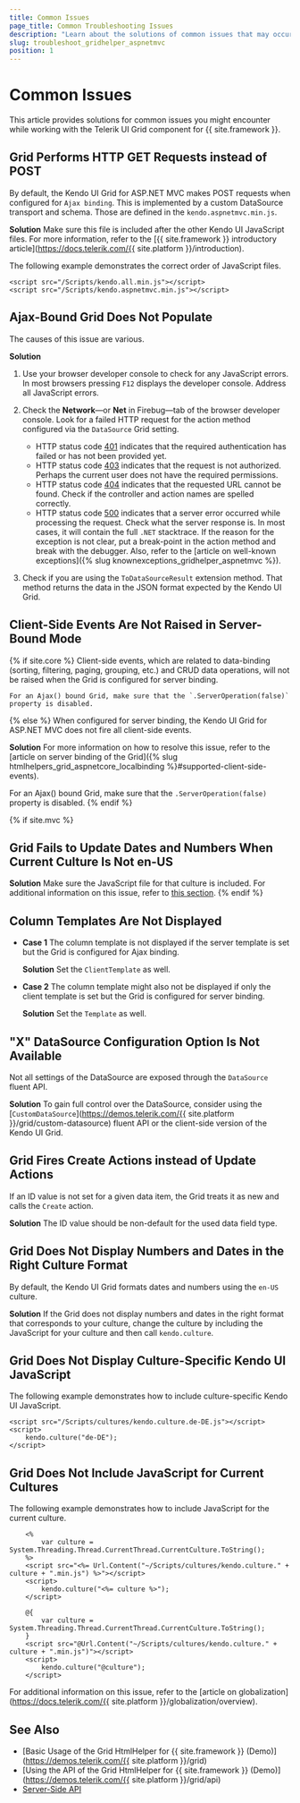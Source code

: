 ```yaml
---
title: Common Issues
page_title: Common Troubleshooting Issues
description: "Learn about the solutions of common issues that may occur while working with Kendo UI Grid for ASP.NET MVC."
slug: troubleshoot_gridhelper_aspnetmvc
position: 1
---
```


# Common Issues

This article provides solutions for common issues you might encounter while working with the Telerik UI Grid component for {{ site.framework }}.

## Grid Performs HTTP GET Requests instead of POST

By default, the Kendo UI Grid for ASP.NET MVC makes POST requests when configured for `Ajax binding`. This is implemented by a custom DataSource transport and schema. Those are defined in the `kendo.aspnetmvc.min.js`.

**Solution** Make sure this file is included after the other Kendo UI JavaScript files. For more information, refer to the [{{ site.framework }} introductory article](https://docs.telerik.com/{{ site.platform }}/introduction).

The following example demonstrates the correct order of JavaScript files.

    <script src="/Scripts/kendo.all.min.js"></script>
    <script src="/Scripts/kendo.aspnetmvc.min.js"></script>

## Ajax-Bound Grid Does Not Populate

The causes of this issue are various.

**Solution**

1. Use your browser developer console to check for any JavaScript errors. In most browsers pressing `F12` displays the developer console. Address all JavaScript errors.
1. Check the **Network**&mdash;or **Net** in Firebug&mdash;tab of the browser developer console. Look for a failed HTTP request for the action method configured via the `DataSource` Grid setting.

    * HTTP status code [401](https://en.wikipedia.org/wiki/List_of_HTTP_status_codes#401) indicates that the required authentication has failed or has not been provided yet.
    * HTTP status code [403](https://en.wikipedia.org/wiki/List_of_HTTP_status_codes#403) indicates that the request is not authorized. Perhaps the current user does not have     the required permissions.
    * HTTP status code [404](https://en.wikipedia.org/wiki/List_of_HTTP_status_codes#404) indicates that the requested URL cannot be found. Check if the controller and action names are spelled correctly.
    * HTTP status code [500](https://en.wikipedia.org/wiki/List_of_HTTP_status_codes#500) indicates that a server error occurred while processing the request. Check what the server response is. In most cases, it will contain the full `.NET` stacktrace. If the reason for the exception is not clear, put a break-point in the action method and break with the debugger. Also, refer to the [article on well-known exceptions]({% slug knownexceptions_gridhelper_aspnetmvc %}).

1. Check if you are using the `ToDataSourceResult` extension method. That method returns the data in the JSON format expected by the Kendo UI Grid.

## Client-Side Events Are Not Raised in Server-Bound Mode

{% if site.core %}
    Client-side events, which are related to data-binding (sorting, filtering, paging, grouping, etc.) and CRUD data operations, will not be raised when the Grid is configured for server binding.
    
    For an Ajax() bound Grid, make sure that the `.ServerOperation(false)` property is disabled.
{% else %}
    When configured for server binding, the Kendo UI Grid for ASP.NET MVC does not fire all client-side events.

**Solution** For more information on how to resolve this issue, refer to the [article on server binding of the Grid]({% slug htmlhelpers_grid_aspnetcore_localbinding %}#supported-client-side-events).

For an Ajax() bound Grid, make sure that the `.ServerOperation(false)` property is disabled.
{% endif %}

{% if site.mvc %}
   ## Grid Fails to Update Dates and Numbers When Current Culture Is Not en-US

**Solution** Make sure the JavaScript file for that culture is included. For additional information on this issue, refer to [this section](#include-javascript-for-the-current-culture-razor).
{% endif %}

## Column Templates Are Not Displayed

* **Case 1** The column template is not displayed if the server template is set but the Grid is configured for Ajax binding.

    **Solution** Set the `ClientTemplate` as well.

* **Case 2** The column template might also not be displayed if only the client template is set but the Grid is configured for server binding.

    **Solution** Set the `Template` as well.

## "X" DataSource Configuration Option Is Not Available

Not all settings of the DataSource are exposed through the `DataSource` fluent API.

**Solution** To gain full control over the DataSource, consider using the [`CustomDataSource`](https://demos.telerik.com/{{ site.platform }}/grid/custom-datasource) fluent API or the client-side version of the Kendo UI Grid.

## Grid Fires Create Actions instead of Update Actions

If an ID value is not set for a given data item, the Grid treats it as new and calls the `Create` action.

**Solution** The ID value should be non-default for the used data field type.

## Grid Does Not Display Numbers and Dates in the Right Culture Format

By default, the Kendo UI Grid formats dates and numbers using the `en-US` culture.

**Solution** If the Grid does not display numbers and dates in the right format that corresponds to your culture, change the culture by including the JavaScript for your culture and then call `kendo.culture`.

## Grid Does Not Display Culture-Specific Kendo UI JavaScript

The following example demonstrates how to include culture-specific Kendo UI JavaScript.

    <script src="/Scripts/cultures/kendo.culture.de-DE.js"></script>
    <script>
        kendo.culture("de-DE");
    </script>

## Grid Does Not Include JavaScript for Current Cultures

The following example demonstrates how to include JavaScript for the current culture.

```ASPX
    <%
        var culture = System.Threading.Thread.CurrentThread.CurrentCulture.ToString();
    %>
    <script src="<%= Url.Content("~/Scripts/cultures/kendo.culture." + culture + ".min.js") %>"></script>
    <script>
        kendo.culture("<%= culture %>");
    </script>
```
```HtmlHelper
    @{
        var culture = System.Threading.Thread.CurrentThread.CurrentCulture.ToString();
    }
    <script src="@Url.Content("~/Scripts/cultures/kendo.culture." + culture + ".min.js")"></script>
    <script>
        kendo.culture("@culture");
    </script>
```

For additional information on this issue, refer to the [article on globalization](https://docs.telerik.com/{{ site.platform }}/globalization/overview).

## See Also

* [Basic Usage of the Grid HtmlHelper for {{ site.framework }} (Demo)](https://demos.telerik.com/{{ site.platform }}/grid)
* [Using the API of the Grid HtmlHelper for {{ site.framework }} (Demo)](https://demos.telerik.com/{{ site.platform }}/grid/api)
* [Server-Side API](/api/grid)
